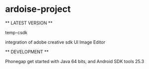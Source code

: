 # ardoise-project

** LATEST VERSION **

temp-csdk

integration of adobe creative sdk UI Image Editor

** DEVELOPMENT ** 

Phonegap get started with Java 64 bits, and Android SDK tools 25.3
